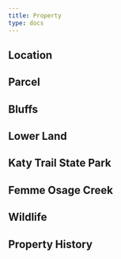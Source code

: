 ```yaml
---
title: Property
type: docs
---
```


## Location

## Parcel

## Bluffs

## Lower Land

## Katy Trail State Park

## Femme Osage Creek

## Wildlife

## Property History
